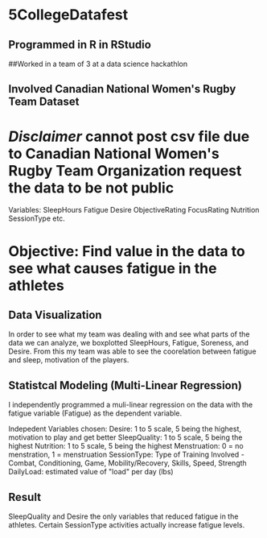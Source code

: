 # 5CollegeDatafest
## Programmed in R in RStudio

##Worked in a team of 3 at a data science hackathlon

## Involved Canadian National Women's Rugby Team Dataset

# *Disclaimer* cannot post csv file due to Canadian National Women's Rugby Team Organization request the data to be not public

Variables:
SleepHours
Fatigue
Desire
ObjectiveRating
FocusRating
Nutrition
SessionType
etc.

# Objective: Find value in the data to see what causes fatigue in the athletes

## Data Visualization

In order to see what my team was dealing with and see what parts of the data we can analyze, we boxplotted SleepHours, Fatigue, Soreness, and Desire.
From this my team was able to see the coorelation between fatigue and sleep, motivation of the players.

## Statistcal Modeling (Multi-Linear Regression)

I independently programmed a muli-linear regression on the data with the fatigue variable (Fatigue) as the dependent variable.

Indepedent Variables chosen:
Desire: 1 to 5 scale, 5 being the highest, motivation to play and get better
SleepQuality: 1 to 5 scale, 5 being the highest
Nutrition: 1 to 5 scale, 5 being the highest
Menstruation: 0 = no menstration, 1 = menstruation
SessionType: Type of Training Involved - Combat, Conditioning, Game, Mobility/Recovery, Skills, Speed, Strength
DailyLoad: estimated value of "load" per day (lbs)

## Result

SleepQuality and Desire the only variables that reduced fatigue in the athletes.
Certain SessionType activities actually increase fatigue levels.
